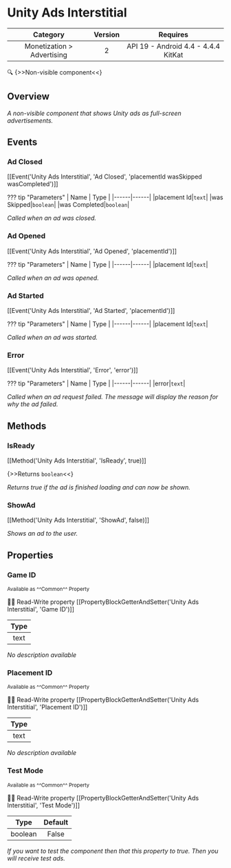 # Unity Ads Interstitial

| Category | Version | Requires |
|:--------:|:-------:|:--------:|
|Monetization > Advertising|2|API 19 - Android 4.4 - 4.4.4 KitKat|

:mag: {>>Non-visible component<<}

## Overview

_A non-visible component that shows Unity ads as full-screen advertisements._

## Events

### Ad Closed

[[Event('Unity Ads Interstitial', 'Ad Closed', 'placementId wasSkipped wasCompleted')]]

??? tip "Parameters"
    | Name | Type |
    |------|------|
    |placement Id|`text`|
    |was Skipped|`boolean`|
    |was Completed|`boolean`|


_Called when an ad was closed._

### Ad Opened

[[Event('Unity Ads Interstitial', 'Ad Opened', 'placementId')]]

??? tip "Parameters"
    | Name | Type |
    |------|------|
    |placement Id|`text`|


_Called when an ad was opened._

### Ad Started

[[Event('Unity Ads Interstitial', 'Ad Started', 'placementId')]]

??? tip "Parameters"
    | Name | Type |
    |------|------|
    |placement Id|`text`|


_Called when an ad was started._

### Error

[[Event('Unity Ads Interstitial', 'Error', 'error')]]

??? tip "Parameters"
    | Name | Type |
    |------|------|
    |error|`text`|


_Called when an ad request failed. The message will display the reason for why the ad failed._

## Methods

### IsReady

[[Method('Unity Ads Interstitial', 'IsReady', true)]]

{>>Returns `boolean`<<}

_Returns true if the ad is finished loading and can now be shown._

### ShowAd

[[Method('Unity Ads Interstitial', 'ShowAd', false)]]

_Shows an ad to the user._

## Properties

### Game ID

<small>Available as ^^Common^^ Property</small>

:eyes::pencil: Read-Write property
[[PropertyBlockGetterAndSetter('Unity Ads Interstitial', 'Game ID')]]

| Type |
|:----:|
|text|

_No description available_

### Placement ID

<small>Available as ^^Common^^ Property</small>

:eyes::pencil: Read-Write property
[[PropertyBlockGetterAndSetter('Unity Ads Interstitial', 'Placement ID')]]

| Type |
|:----:|
|text|

_No description available_

### Test Mode

<small>Available as ^^Common^^ Property</small>

:eyes::pencil: Read-Write property
[[PropertyBlockGetterAndSetter('Unity Ads Interstitial', 'Test Mode')]]

| Type | Default |
|:----:|:-------:|
|boolean|False|

_If you want to test the component then that this property to true. Then you will receive test ads._